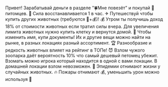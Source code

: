 Привет!
Зарабатывай деньги в разделе "🍀Мне повезёт" и покупай 🐇 питомцев.
💪 Сила восстанавливается 1 в час.
✈ Путешествуй чтобы купить других животных (требуются 💪+💰)!
💰 Утром ты получишь доход 18% от стоимости животных если тратил силы вчера.
Для увеличения лимита животных нужно купить клетку и вернутся домой.
📔 Чтобы изменить имя, купи документы! Их и другие вещи можно найти на рынке, в разных локациях разный ассортимент.
🏆 Разнообразие и редкость животных влияет на рейтинг в ТОПе!
😈 Взлом чужого зоопарка даёт вероятность 10% что самый дешевый петомец убежит. Взомать можно игрока который находится в одной с вами локации. В домашней локации взлом невозможен.
🦠 Эпидемии отнимают жизни у случайных животных. 🔥 Пожары отнимают 💰, уменьшить урон можно используя 🧯